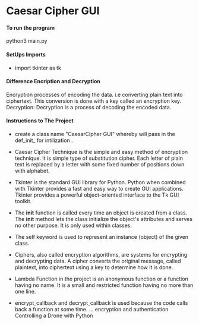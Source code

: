 # Caesar Cipher GUI

#### To run the program
python3 main.py

#### SetUps Imports

- import tkinter as tk

#### Difference Encription and Decryption

Encryption  processes of encoding the data. i.e converting plain text into ciphertext. This conversion is done with a key called an encryption key. Decryption: Decryption is a process of decoding the encoded data.


#### Instructions to The Project

- create a class name "CaesarCipher GUI" whereby will pass in the def_init_ for intilization .
- Caesar Cipher Technique is the simple and easy method of encryption technique. It is simple type of substitution cipher. Each letter of plain text is replaced by a letter with some fixed number of positions down with alphabet.


- Tkinter is the standard GUI library for Python. Python when combined with Tkinter provides a fast and easy way to create GUI applications. Tkinter provides a powerful object-oriented interface to the Tk GUI toolkit.

- The __init__ function is called every time an object is created from a class. The __init__ method lets the class initialize the object's attributes and serves no other purpose. It is only used within classes.

- The self keyword is used to represent an instance (object) of the given class.

- Ciphers, also called encryption algorithms, are systems for encrypting and decrypting data. A cipher converts the original message, called plaintext, into ciphertext using a key to determine how it is done.

-  Lambda Function in the project is an anonymous function or a function having no name.
It is a small and restricted function having no more than one line. 

- encrypt_callback and decrypt_callback is used because the code calls back a function at some time. ... encryption and authentication  Controlling a Drone with Python